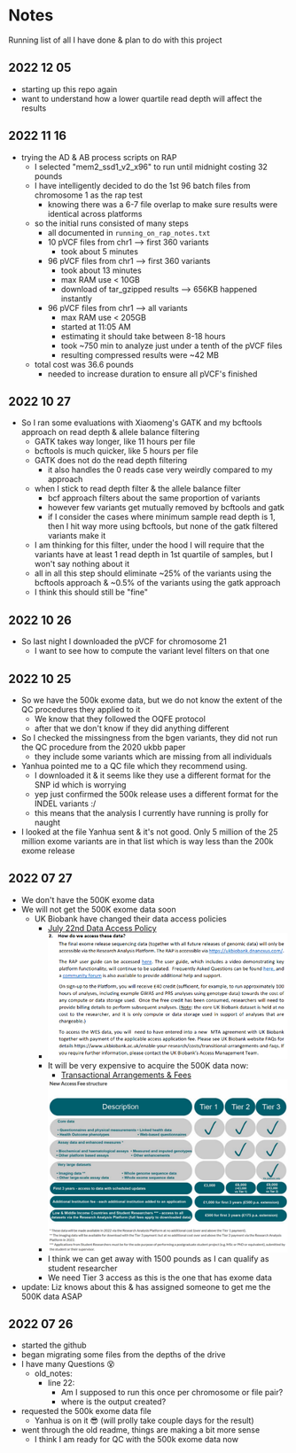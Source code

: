 # Notes

Running list of all I have done & plan to do with this project



## 2022 12 05
- starting up this repo again
- want to understand how a lower quartile read depth will affect the results

## 2022 11 16
- trying the AD & AB process scripts on RAP
  - I selected "mem2_ssd1_v2_x96" to run until midnight costing 32 pounds
  - I have intelligently decided to do the 1st 96 batch files from chromosome 1 as the rap test
    - knowing there was a 6-7 file overlap to make sure results were identical across platforms
  - so the initial runs consisted of many steps
    - all documented in `running_on_rap_notes.txt`
    - 10 pVCF files from chr1 --> first 360 variants
      - took about 5 minutes
    - 96 pVCF files from chr1 --> first 360 variants
      - took about 13 minutes
      - max RAM use < 10GB
      - download of tar_gzipped results --> 656KB happened instantly
    - 96 pVCF files from chr1 --> all variants
      - max RAM use < 205GB
      - started at 11:05 AM
      - estimating it should take between 8-18 hours
      - took ~750 min to analyze just under a tenth of the pVCF files
      - resulting compressed results were ~42 MB
  - total cost was 36.6 pounds
    - needed to increase duration to ensure all pVCF's finished


## 2022 10 27
- So I ran some evaluations with Xiaomeng's GATK and my bcftools approach on read depth & allele balance filtering
  - GATK takes way longer, like 11 hours per file
  - bcftools is much quicker, like 5 hours per file
  - GATK does not do the read depth filtering
    - it also handles the 0 reads case very weirdly compared to my approach
  - when I stick to read depth filter & the allele balance filter
    - bcf approach filters about the same proportion of variants
    - however few variants get mutually removed by bcftools and gatk
    - if I consider the cases where minimum sample read depth is 1, then I hit way more using bcftools, but none of the gatk filtered variants make it
  - I am thinking for this filter, under the hood I will require that the variants have at least 1 read depth in 1st quartile of samples, but I won't say nothing about it
  - all in all this step should eliminate ~25% of the variants using the bcftools approach & ~0.5% of the variants using the gatk approach
  - I think this should still be "fine"

## 2022 10 26
- So last night I downloaded the pVCF for chromosome 21
  - I want to see how to compute the variant level filters on that one

## 2022 10 25
- So we have the 500k exome data, but we do not know the extent of the QC procedures they applied to it
  - We know that they followed the OQFE protocol
  - after that we don't know if they did anything different
- So I checked the missingness from the bgen variants, they did not run the QC procedure from the 2020 ukbb paper
  - they include some variants which are missing from all individuals
- Yanhua pointed me to a QC file which they recommend using.
  - I downloaded it & it seems like they use a different format for the SNP id which is worrying
  - yep just confirmed the 500k release uses a different format for the INDEL variants :/
  - this means that the analysis I currently have running is prolly for naught
- I looked at the file Yanhua sent & it's not good. Only 5 million of the 25 million exome variants are in that list which is way less than the 200k exome release


## 2022 07 27
 - We don't have the 500K exome data
 - We will not get the 500K exome data soon
   - UK Biobank have changed their data access policies
     - [July 22nd Data Access Policy](https://www.ukbiobank.ac.uk/media/najcnoaz/access_064-uk-biobank-exome-release-faq_v11-1_final-002.pdf)
     - ![How do we access these files](./notes/20220727_notes_pic1.png)
     - It will be very expensive to acquire the 500K data now:
       - [Transactional Arrangements & Fees](https://www.ukbiobank.ac.uk/enable-your-research/costs/transitional-arrangements-and-faqs)
     - ![Fee Access Structure](./notes/20220727_notes_pic2.png)
     - I think we can get away with 1500 pounds as I can qualify as student researcher
     - We need Tier 3 access as this is the one that has exome data
 - update: Liz knows about this & has assigned someone to get me the 500K data ASAP

## 2022 07 26
 - started the github
 - began migrating some files from the depths of the drive
 - I have many Questions 😵
   - old_notes:
     - line 22:
       - Am I supposed to run this once per chromosome or file pair?
       - where is the output created?
 - requested the 500k exome data file
   - Yanhua is on it 😎 (will prolly take couple days for the result)
 - went through the old readme, things are making a bit more sense
   - I think I am ready for QC with the 500k exome data now